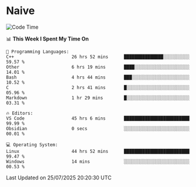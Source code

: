 # Naive
<!-- ## 日拱一卒，功不唐捐 -->
<!-- [![GitHub Streak](https://streak-stats.demolab.com/?user=XiaoXKKK)](https://git.io/streak-stats) -->
<!--START_SECTION:waka-->
![Code Time](http://img.shields.io/badge/Code%20Time-513%20hrs%2051%20mins-blue)

📊 **This Week I Spent My Time On** 

```text
💬 Programming Languages: 
C++                      26 hrs 52 mins      ███████████████░░░░░░░░░░   59.57 % 
Other                    6 hrs 19 mins       ████░░░░░░░░░░░░░░░░░░░░░   14.01 % 
Bash                     4 hrs 44 mins       ███░░░░░░░░░░░░░░░░░░░░░░   10.52 % 
C                        2 hrs 41 mins       █░░░░░░░░░░░░░░░░░░░░░░░░   05.96 % 
Markdown                 1 hr 29 mins        █░░░░░░░░░░░░░░░░░░░░░░░░   03.31 % 

🔥 Editors: 
VS Code                  45 hrs 6 mins       █████████████████████████   99.99 % 
Obsidian                 0 secs              ░░░░░░░░░░░░░░░░░░░░░░░░░   00.01 % 

💻 Operating System: 
Linux                    44 hrs 52 mins      █████████████████████████   99.47 % 
Windows                  14 mins             ░░░░░░░░░░░░░░░░░░░░░░░░░   00.53 % 
```


 Last Updated on 25/07/2025 20:20:30 UTC
<!--END_SECTION:waka-->
